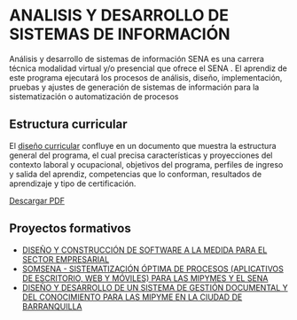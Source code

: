 # ANALISIS Y DESARROLLO DE SISTEMAS DE INFORMACIÓN
Análisis y desarrollo de sistemas de información SENA es una carrera técnica modalidad virtual y/o presencial que ofrece el SENA . El aprendiz de este programa ejecutará los procesos de análisis, diseño, implementación, pruebas y ajustes de generación de sistemas de información para la sistematización o automatización de procesos

## Estructura curricular

El [diseño curricular](http://portal.senasofiaplus.edu.co/index.php/ayudas/procesos-sena/funcionario/planeacion-de-la-formacion/diseno-curricular#:~:text=El%20dise%C3%B1o%20curricular%20confluye%20en,de%20aprendizaje%20y%20tipo%20de) confluye en un documento que muestra la estructura general del programa, el cual precisa características y proyecciones del contexto laboral y ocupacional, objetivos del programa, perfiles de ingreso y salida del aprendiz, competencias que lo conforman, resultados de aprendizaje y tipo de certificación.

[Descargar PDF](pdf/adsi.pdf)

## Proyectos formativos

- [DISEÑO Y CONSTRUCCIÓN DE SOFTWARE A LA MEDIDA PARA EL SECTOR EMPRESARIAL](pdf/1528055.pdf)
- [SOMSENA - SISTEMATIZACIÓN ÓPTIMA DE PROCESOS (APLICATIVOS DE ESCRITORIO, WEB Y MÓVILES) PARA LAS MIPYMES Y EL SENA](pdf/898813.pdf)
- [DISEÑO Y DESARROLLO DE UN SISTEMA DE GESTIÓN DOCUMENTAL Y DEL CONOCIMIENTO PARA LAS MIPYME EN LA CIUDAD DE BARRANQUILLA](pdf/656190.pdf) 
